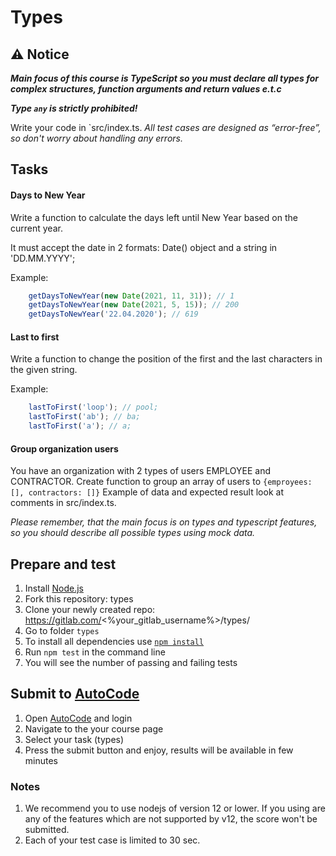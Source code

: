 # Types

## ⚠ Notice
***Main focus of this course is TypeScript so you must declare all types for complex structures, function arguments and return values e.t.c***

***Type `any` is strictly prohibited!***

Write your code in `src/index.ts.
*All test cases are designed as “error-free”, so don't worry about handling any errors.*

## Tasks

#### Days to New Year

Write a function to calculate the days left until New Year based on the current year.

It must accept the date in 2 formats: Date() object and a string in 'DD.MM.YYYY';

Example:
```js
    getDaysToNewYear(new Date(2021, 11, 31)); // 1
    getDaysToNewYear(new Date(2021, 5, 15)); // 200
    getDaysToNewYear('22.04.2020'); // 619
```

#### Last to first
Write a function to change the position of the first and the last characters in the given string.

Example:
```js
    lastToFirst('loop'); // pool;
    lastToFirst('ab'); // ba;
    lastToFirst('a'); // a;
```

#### Group organization users
You have an organization with 2 types of users EMPLOYEE and CONTRACTOR.
Create function to group an array of users to `{emproyees: [], contractors: []}`
Example of data and expected result look at comments in src/index.ts.

*Please remember, that the main focus is on types and typescript features, so you should describe all possible types using mock data.* 

## Prepare and test
1. Install [Node.js](https://nodejs.org/en/download/)   
2. Fork this repository: types
3. Clone your newly created repo: https://gitlab.com/<%your_gitlab_username%>/types/  
4. Go to folder `types`  
5. To install all dependencies use [`npm install`](https://docs.npmjs.com/cli/install)  
6. Run `npm test` in the command line  
7. You will see the number of passing and failing tests

## Submit to [AutoCode](https://autocode.lab.epam.com/)
1. Open [AutoCode](https://autocode.lab.epam.com/) and login
2. Navigate to the your course page
3. Select your task (types)
4. Press the submit button and enjoy, results will be available in few minutes

### Notes
1. We recommend you to use nodejs of version 12 or lower. If you using are any of the features which are not supported by v12, the score won't be submitted.
2. Each of your test case is limited to 30 sec.
